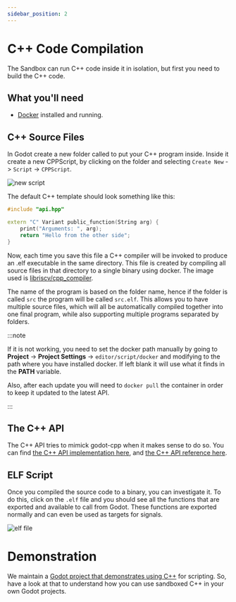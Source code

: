 ```yaml
---
sidebar_position: 2
---
```


# C++ Code Compilation

The Sandbox can run C++ code inside it in isolation, but first you need to build the C++ code.

## What you'll need

- [Docker](https://docs.docker.com/compose/) installed and running.

## C++ Source Files

In Godot create a new folder called to put your C++ program inside. Inside it create a new CPPScript, by clicking on the folder and selecting `Create New` -> `Script` -> `CPPScript`.

![new script](/img/cppprogram/new-script.png)

The default C++ template should look something like this:

```cpp
#include "api.hpp"

extern "C" Variant public_function(String arg) {
    print("Arguments: ", arg);
    return "Hello from the other side";
}
```

Now, each time you save this file a C++ compiler will be invoked to produce an .elf executable in the same directory. This file is created by compiling all source files in that directory to a single binary using docker. The image used is [libriscv/cpp_compiler](https://github.com/orgs/libriscv/packages).

The name of the program is based on the folder name, hence if the folder is called `src` the program will be called `src.elf`. This allows you to have multiple source files, which will all be automatically compiled together into one final program, while also supporting multiple programs separated by folders.

:::note

If it is not working, you need to set the docker path manually by going to **Project** -> **Project Settings** -> `editor/script/docker` and modifying to the path where you have installed docker. If left blank it will use what it finds in the **PATH** variable.

Also, after each update you will need to `docker pull` the container in order to keep it updated to the latest API.

:::

## The C++ API

The C++ API tries to mimick godot-cpp when it makes sense to do so. You can find [the C++ API implementation here](https://github.com/libriscv/godot-sandbox/tree/main/program/cpp/api), and [the C++ API reference here](cppapi.md).

## ELF Script

Once you compiled the source code to a binary, you can investigate it. To do this, click on the `.elf` file and you should see all the functions that are exported and available to call from Godot. These functions are exported normally and can even be used as targets for signals.

![elf file](/img/cppprogram/elf-file.png)

# Demonstration

We maintain a [Godot project that demonstrates using C++](https://github.com/libriscv/godot-sandbox-demo) for scripting. So, have a look at that to understand how you can use sandboxed C++ in your own Godot projects.
